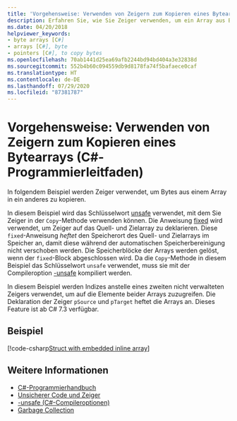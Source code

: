 ```yaml
---
title: 'Vorgehensweise: Verwenden von Zeigern zum Kopieren eines Bytearrays (C#-Programmierleitfaden)'
description: Erfahren Sie, wie Sie Zeiger verwenden, um ein Array aus Bytes zu kopieren. Hier finden Sie ein Codebeispiel und zusätzliche verfügbare Ressourcen.
ms.date: 04/20/2018
helpviewer_keywords:
- byte arrays [C#]
- arrays [C#], byte
- pointers [C#], to copy bytes
ms.openlocfilehash: 70ab1441d25ea69afb2244bd94bd404a3e32838d
ms.sourcegitcommit: 552b4b60c094559db9d8178fa74f5bafaece0caf
ms.translationtype: HT
ms.contentlocale: de-DE
ms.lasthandoff: 07/29/2020
ms.locfileid: "87381787"
---
```

# <a name="how-to-use-pointers-to-copy-an-array-of-bytes-c-programming-guide"></a>Vorgehensweise: Verwenden von Zeigern zum Kopieren eines Bytearrays (C#-Programmierleitfaden)

In folgendem Beispiel werden Zeiger verwendet, um Bytes aus einem Array in ein anderes zu kopieren.

In diesem Beispiel wird das Schlüsselwort [unsafe](../../language-reference/keywords/unsafe.md) verwendet, mit dem Sie Zeiger in der `Copy`-Methode verwenden können. Die Anweisung [fixed](../../language-reference/keywords/fixed-statement.md) wird verwendet, um Zeiger auf das Quell- und Zielarray zu deklarieren. Diese `fixed`-Anweisung *heftet* den Speicherort des Quell- und Zielarrays im Speicher an, damit diese während der automatischen Speicherbereinigung nicht verschoben werden. Die Speicherblöcke der Arrays werden gelöst, wenn der `fixed`-Block abgeschlossen wird. Da die `Copy`-Methode in diesem Beispiel das Schlüsselwort `unsafe` verwendet, muss sie mit der Compileroption [-unsafe](../../language-reference/compiler-options/unsafe-compiler-option.md) kompiliert werden.

In diesem Beispiel werden Indizes anstelle eines zweiten nicht verwalteten Zeigers verwendet, um auf die Elemente beider Arrays zuzugreifen. Die Deklaration der Zeiger `pSource` und `pTarget` heftet die Arrays an. Dieses Feature ist ab C# 7.3 verfügbar.

## <a name="example"></a>Beispiel

[!code-csharp[Struct with embedded inline array](snippets/FixedKeywordExamples.cs#8)]

## <a name="see-also"></a>Weitere Informationen

- [C#-Programmierhandbuch](../index.md)
- [Unsicherer Code und Zeiger](index.md)
- [-unsafe (C#-Compileroptionen)](../../language-reference/compiler-options/unsafe-compiler-option.md)
- [Garbage Collection](../../../standard/garbage-collection/index.md)
